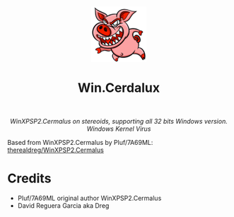 <div align="center">
  <img width="125px" src="assets/logo.png" />
  <h1>Win.Cerdalux</h1>
  <br/>
  <p><i>WinXPSP2.Cermalus on stereoids, supporting all 32 bits Windows version. Windows Kernel Virus</i></p>
</div>

Based from WinXPSP2.Cermalus by Pluf/7A69ML: [therealdreg/WinXPSP2.Cermalus](https://github.com/therealdreg/WinXPSP2.Cermalus/)

# Credits

- Pluf/7A69ML original author WinXPSP2.Cermalus
- David Reguera Garcia aka Dreg
